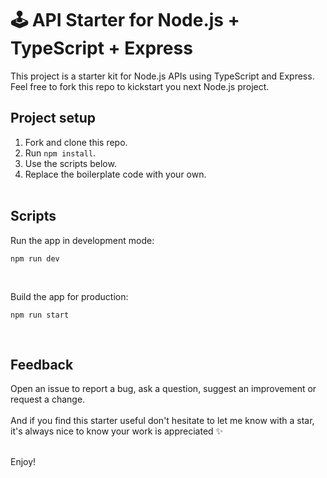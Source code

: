 # 🕹 API Starter for Node.js + TypeScript + Express

This project is a starter kit for Node.js APIs using TypeScript and Express. 
Feel free to fork this repo to kickstart you next Node.js project.

## Project setup
1. Fork and clone this repo.
2. Run `npm install`.
3. Use the scripts below.
4. Replace the boilerplate code with your own.
<br /><br />

## Scripts
Run the app in development mode:
```
npm run dev
```
<br />

Build the app for production:
```
npm run start
```
<br />

## Feedback
Open an issue to report a bug, ask a question, suggest an improvement or request a change.
<br /><br />
And if you find this starter useful don't hesitate to let me know with a star, it's always nice to know your work is appreciated ✨

<br />
Enjoy!